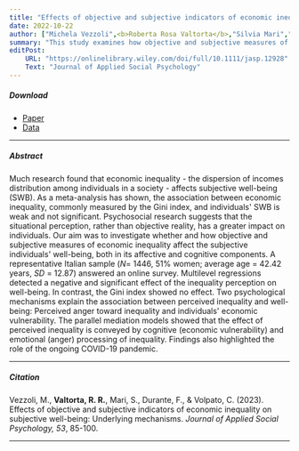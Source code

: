```yaml
---
title: "Effects of objective and subjective indicators of economic inequality on subjective well-being: Underlying mechanisms" 
date: 2022-10-22
author: ["Michela Vezzoli",<b>Roberta Rosa Valtorta</b>,"Silvia Mari","Federica Durante","Chiara Volpato"]
summary: "This study examines how objective and subjective measures of economic inequality affect individuals' subjective well-being, focusing on how anger and feelings of economic vulnerability mediate this relationship."
editPost:
    URL: "https://onlinelibrary.wiley.com/doi/full/10.1111/jasp.12928"
    Text: "Journal of Applied Social Psychology"
---
```


##### Download

<ul>

<li><a href="inequality-wellbeing.pdf" target="_blank">Paper</a></li>
<li><a href="https://osf.io/r76ew/" target="_blank">Data</a></li>

</ul>

------------------------------------------------------------------------

##### Abstract

Much research found that economic inequality - the dispersion of incomes distribution among individuals in a society - affects subjective well-being (SWB). As a meta-analysis has shown, the association between economic inequality, commonly measured by the Gini index, and individuals' SWB is weak and not significant. Psychosocial research suggests that the situational perception, rather than objective reality, has a greater impact on individuals. Our aim was to investigate whether and how objective and subjective measures of economic inequality affect the subjective individuals' well-being, both in its affective and cognitive components. A representative Italian sample (*N*= 1446, 51% women; average age = 42.42 years, *SD* = 12.87) answered an online survey. Multilevel regressions detected a negative and significant effect of the inequality perception on well-being. In contrast, the Gini index showed no effect. Two psychological mechanisms explain the association between perceived inequality and well-being: Perceived anger toward inequality and individuals' economic vulnerability. The parallel mediation models showed that the effect of perceived inequality is conveyed by cognitive (economic vulnerability) and emotional (anger) processing of inequality. Findings also highlighted the role of the ongoing COVID-19 pandemic.

------------------------------------------------------------------------

##### Citation

Vezzoli, M., **Valtorta, R. R.**, Mari, S., Durante, F., & Volpato, C. (2023). Effects of objective and subjective indicators of economic inequality on subjective well-being: Underlying mechanisms. *Journal of Applied Social Psychology, 53*, 85-100.

------------------------------------------------------------------------
